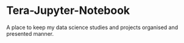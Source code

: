 # Tera-Jupyter-Notebook
A place to keep my data science studies and projects organised and presented manner.
